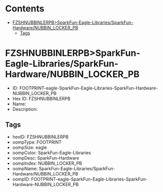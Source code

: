 



Contents
========

* [FZSHNUBBINLERPB>SparkFun-Eagle-Libraries/SparkFun-Hardware/NUBBIN_LOCKER_PB](#fzshnubbinlerpbsparkfun-eagle-librariessparkfun-hardwarenubbin_locker_pb)
	* [Tags](#tags)

# FZSHNUBBINLERPB>SparkFun-Eagle-Libraries/SparkFun-Hardware/NUBBIN_LOCKER_PB

- ID: FOOTPRINT-eagle-SparkFun-Eagle-Libraries-SparkFun-Hardware-NUBBIN_LOCKER_PB
- Hex ID: FZSHNUBBINLERPB
- Name: 
- Description: 

## Tags

- hexID: FZSHNUBBINLERPB
- oompType: FOOTPRINT
- oompSize: eagle
- oompColor: SparkFun-Eagle-Libraries
- oompDesc: SparkFun-Hardware
- oompIndex: NUBBIN_LOCKER_PB
- oompName: SparkFun-Eagle-Libraries/SparkFun-Hardware/NUBBIN_LOCKER_PB
- oompID: FOOTPRINT-eagle-SparkFun-Eagle-Libraries-SparkFun-Hardware-NUBBIN_LOCKER_PB

